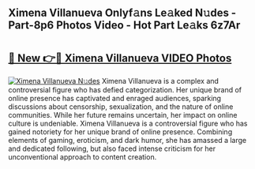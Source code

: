 ## Ximena Villanueva Onlyf𝚊ns Le𝚊ked N𝚞des - Part-8p6 Photos Video - Hot Part Le𝚊ks 6z7Ar

# <h2><a href="http://ab20172.deff.icu/?id=Ximena+Villanueva">🔗 New 👉🔴 Ximena Villanueva VIDEO Photos</a></h2>

[![Ximena Villanueva N𝚞des](https://i.imgur.com/rIISA9y.gif)](http://ab20172.deff.icu/?id=Ximena+Villanueva)
Ximena Villanueva is a complex and controversial figure who has defied categorization. Her unique brand of online presence has captivated and enraged audiences, sparking discussions about censorship, sexualization, and the nature of online communities. While her future remains uncertain, her impact on online culture is undeniable. Ximena Villanueva is a controversial figure who has gained notoriety for her unique brand of online presence. Combining elements of gaming, eroticism, and dark humor, she has amassed a large and dedicated following, but also faced intense criticism for her unconventional approach to content creation.
